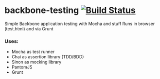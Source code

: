 backbone-testing [![Build Status](https://travis-ci.org/vergilius/backbone-testing.png?branch=master)](https://travis-ci.org/vergilius/backbone-testing)
================

Simple Backbone application testing with Mocha and stuff
Runs in browser (test.html) and via Grunt

### Uses:
* Mocha as test runner
* Chai as assertion library (TDD/BDD)
* Sinon as mocking library
* PantomJS
* Grunt

